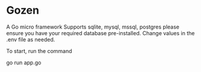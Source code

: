 # Gozen
A Go micro framework
Supports sqlite, mysql, mssql, postgres
please ensure you have your required 
database pre-installed. Change values in
the .env file as needed.

To start, run the command

go run app.go


